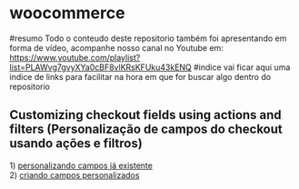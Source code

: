 # woocommerce

#resumo
Todo o conteudo deste repositorio também foi apresentando em forma de vídeo, acompanhe nosso canal no Youtube em:
https://www.youtube.com/playlist?list=PLAWvg7gvyXYa0cBF8vlKRsKFUku43kENQ
#indice
vai ficar aqui uma indice de links para facilitar na hora em que for buscar algo dentro do repositorio
<h2>Customizing checkout fields using actions and filters (Personalização de campos do checkout usando ações e filtros)</h2>
1) <a href="/woocommerce/Customizing-checkout/customizing_checkout_fields_using_filters.php">personalizando campos já existente</a><br>
2) <a href="/woocommerce/Customizing-checkout/creating _fields.php">criando campos personalizados</a>
